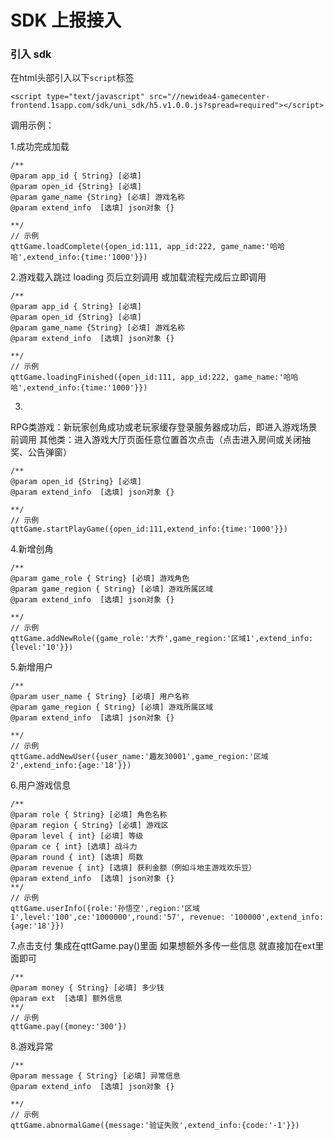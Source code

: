 # SDK 上报接入


### 引入 sdk

在html头部引入以下`script`标签

```
<script type="text/javascript" src="//newidea4-gamecenter-frontend.1sapp.com/sdk/uni_sdk/h5.v1.0.0.js?spread=required"></script>
```

调用示例：

 1.成功完成加载
 ```
/**
@param app_id { String} [必填]
@param open_id {String} [必填]
@param game_name {String} [必填] 游戏名称
@param extend_info  [选填] json对象 {}

**/
// 示例
qttGame.loadComplete({open_id:111, app_id:222, game_name:'哈哈哈',extend_info:{time:'1000'}})
```

 2.游戏载入跳过 loading 页后立刻调用 或加载流程完成后立即调用
 ```
/**
@param app_id { String} [必填]
@param open_id {String} [必填]
@param game_name {String} [必填] 游戏名称
@param extend_info  [选填] json对象 {}

**/
// 示例
qttGame.loadingFinished({open_id:111, app_id:222, game_name:'哈哈哈',extend_info:{time:'1000'}})
```

 3.
 RPG类游戏：新玩家创角成功或老玩家缓存登录服务器成功后，即进入游戏场景前调用
 其他类：进入游戏大厅页面任意位置首次点击（点击进入房间或关闭抽奖、公告弹窗）
 ```
/**
@param open_id {String} [必填]
@param extend_info  [选填] json对象 {}

**/
// 示例
qttGame.startPlayGame({open_id:111,extend_info:{time:'1000'}})
```


4.新增创角

```
/**
@param game_role { String} [必填] 游戏角色
@param game_region { String} [必填] 游戏所属区域
@param extend_info  [选填] json对象 {}

**/
// 示例
qttGame.addNewRole({game_role:'大乔',game_region:'区域1',extend_info:{level:'10'}})
```

5.新增用户

```
/**
@param user_name { String} [必填] 用户名称
@param game_region { String} [必填] 游戏所属区域
@param extend_info  [选填] json对象 {}

**/
// 示例
qttGame.addNewUser({user_name:'趣友30001',game_region:'区域2',extend_info:{age:'18'}})
```

6.用户游戏信息

```
/**
@param role { String} [必填] 角色名称
@param region { String} [必填] 游戏区
@param level { int} [必填] 等级
@param ce { int} [选填] 战斗力
@param round { int} [选填] 局数
@param revenue { int} [选填] 获利金额（例如斗地主游戏欢乐豆）
@param extend_info  [选填] json对象 {}
**/
// 示例
qttGame.userInfo({role:'孙悟空',region:'区域1',level:'100',ce:'1000000',round:'57', revenue: '100000',extend_info:{age:'18'}})
```
7.点击支付 集成在qttGame.pay()里面  如果想额外多传一些信息 就直接加在ext里面即可
```
/**
@param money { String} [必填] 多少钱
@param ext  [选填] 额外信息
**/
// 示例
qttGame.pay({money:'300'})

```

8.游戏异常

```
/**
@param message { String} [必填] 异常信息
@param extend_info  [选填] json对象 {}

**/
// 示例
qttGame.abnormalGame({message:'验证失败',extend_info:{code:'-1'}})
```
